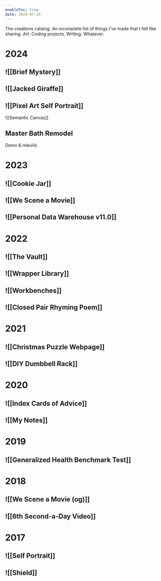 ```yaml
---
enableToc: true
date: 2024-07-25
---
```

The creations catalog. An incomplete list of things I’ve made that I felt like sharing. Art. Coding projects. Writing. Whatever.
# 2024
## ![[Brief Mystery]]
## ![[Jacked Giraffe]]
## ![[Pixel Art Self Portrait]]
![[Semantic Canvas]]


## Master Bath Remodel
Demo & rebuild.

# 2023
## ![[Cookie Jar]]
## ![[We Scene a Movie]]
## ![[Personal Data Warehouse v11.0]]

# 2022
## ![[The Vault]]
## ![[Wrapper Library]]
## ![[Workbenches]]
## ![[Closed Pair Rhyming Poem]]

# 2021
## ![[Christmas Puzzle Webpage]]
## ![[DIY Dumbbell Rack]]

# 2020
## ![[Index Cards of Advice]]
## ![[My Notes]]

# 2019
## ![[Generalized Health Benchmark Test]]

# 2018
## ![[We Scene a Movie (og)]]
## ![[6th Second-a-Day Video]]

# 2017
## ![[Self Portrait]]
## ![[Shield]]